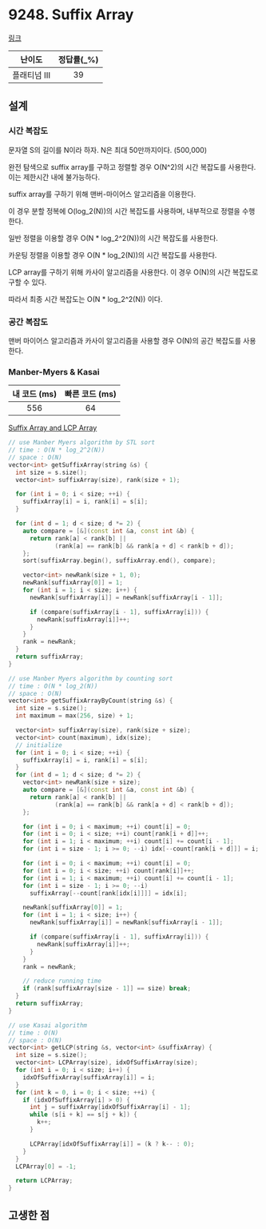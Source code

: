 # 9248. Suffix Array

[링크](https://www.acmicpc.net/problem/9248)

|    난이도    | 정답률(\_%) |
| :----------: | :---------: |
| 플래티넘 III |     39      |

## 설계

### 시간 복잡도

문자열 S의 길이를 N이라 하자. N은 최대 50만까지이다. (500,000)

완전 탐색으로 suffix array를 구하고 정렬할 경우 O(N^2)의 시간 복잡도를 사용한다. 이는 제한시간 내에 불가능하다.

suffix array를 구하기 위해 맨버-마이어스 알고리즘을 이용한다.

이 경우 분할 정복에 O(log_2(N))의 시간 복잡도를 사용하며, 내부적으로 정렬을 수행한다.

일반 정렬을 이용할 경우 O(N \* log_2^2(N))의 시간 복잡도를 사용한다.

카운팅 정렬을 이용할 경우 O(N \* log_2(N))의 시간 복잡도를 사용한다.

LCP array를 구하기 위해 카사이 알고리즘을 사용한다. 이 경우 O(N)의 시간 복잡도로 구할 수 있다.

따라서 최종 시간 복잡도는 O(N \* log_2^2(N)) 이다.

### 공간 복잡도

맨버 마이어스 알고리즘과 카사이 알고리즘을 사용할 경우 O(N)의 공간 복잡도를 사용한다.

### Manber-Myers & Kasai

| 내 코드 (ms) | 빠른 코드 (ms) |
| :----------: | :------------: |
|     556      |       64       |

[Suffix Array and LCP Array](https://www.secmem.org/blog/2021/07/18/suffix-array-and-lcp/)

```cpp
// use Manber Myers algorithm by STL sort
// time : O(N * log_2^2(N))
// space : O(N)
vector<int> getSuffixArray(string &s) {
  int size = s.size();
  vector<int> suffixArray(size), rank(size + 1);

  for (int i = 0; i < size; ++i) {
    suffixArray[i] = i, rank[i] = s[i];
  }

  for (int d = 1; d < size; d *= 2) {
    auto compare = [&](const int &a, const int &b) {
      return rank[a] < rank[b] ||
             (rank[a] == rank[b] && rank[a + d] < rank[b + d]);
    };
    sort(suffixArray.begin(), suffixArray.end(), compare);

    vector<int> newRank(size + 1, 0);
    newRank[suffixArray[0]] = 1;
    for (int i = 1; i < size; i++) {
      newRank[suffixArray[i]] = newRank[suffixArray[i - 1]];

      if (compare(suffixArray[i - 1], suffixArray[i])) {
        newRank[suffixArray[i]]++;
      }
    }
    rank = newRank;
  }
  return suffixArray;
}

// use Manber Myers algorithm by counting sort
// time : O(N * log_2(N))
// space : O(N)
vector<int> getSuffixArrayByCount(string &s) {
  int size = s.size();
  int maximum = max(256, size) + 1;

  vector<int> suffixArray(size), rank(size + size);
  vector<int> count(maximum), idx(size);
  // initialize
  for (int i = 0; i < size; ++i) {
    suffixArray[i] = i, rank[i] = s[i];
  }
  for (int d = 1; d < size; d *= 2) {
    vector<int> newRank(size + size);
    auto compare = [&](const int &a, const int &b) {
      return rank[a] < rank[b] ||
             (rank[a] == rank[b] && rank[a + d] < rank[b + d]);
    };

    for (int i = 0; i < maximum; ++i) count[i] = 0;
    for (int i = 0; i < size; ++i) count[rank[i + d]]++;
    for (int i = 1; i < maximum; ++i) count[i] += count[i - 1];
    for (int i = size - 1; i >= 0; --i) idx[--count[rank[i + d]]] = i;

    for (int i = 0; i < maximum; ++i) count[i] = 0;
    for (int i = 0; i < size; ++i) count[rank[i]]++;
    for (int i = 1; i < maximum; ++i) count[i] += count[i - 1];
    for (int i = size - 1; i >= 0; --i)
      suffixArray[--count[rank[idx[i]]]] = idx[i];

    newRank[suffixArray[0]] = 1;
    for (int i = 1; i < size; i++) {
      newRank[suffixArray[i]] = newRank[suffixArray[i - 1]];

      if (compare(suffixArray[i - 1], suffixArray[i])) {
        newRank[suffixArray[i]]++;
      }
    }
    rank = newRank;

    // reduce running time
    if (rank[suffixArray[size - 1]] == size) break;
  }
  return suffixArray;
}

// use Kasai algorithm
// time : O(N)
// space : O(N)
vector<int> getLCP(string &s, vector<int> &suffixArray) {
  int size = s.size();
  vector<int> LCPArray(size), idxOfSuffixArray(size);
  for (int i = 0; i < size; i++) {
    idxOfSuffixArray[suffixArray[i]] = i;
  }
  for (int k = 0, i = 0; i < size; ++i) {
    if (idxOfSuffixArray[i] > 0) {
      int j = suffixArray[idxOfSuffixArray[i] - 1];
      while (s[i + k] == s[j + k]) {
        k++;
      }

      LCPArray[idxOfSuffixArray[i]] = (k ? k-- : 0);
    }
  }
  LCPArray[0] = -1;

  return LCPArray;
}
```

## 고생한 점
